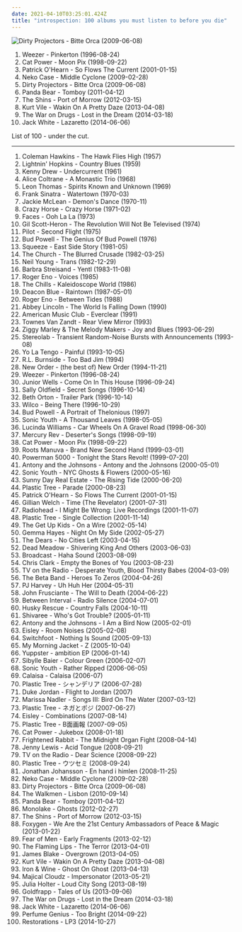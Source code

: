 ```yaml
---
date: 2021-04-10T03:25:01.424Z
title: "introspection: 100 albums you must listen to before you die"
---
```

![Dirty Projectors - Bitte Orca (2009-06-08)](http://coverartarchive.org/release/5a5b5fe2-0898-3026-afb7-378fb8373752/8131494180-500.jpg "Dirty Projectors - Bitte Orca (2009-06-08)")
<ol class="albums">
<li data-cover="http://coverartarchive.org/release/ef968db8-874e-4d79-adb7-2ea0fe0b2b76/5857755598-500.jpg" data-tags="alternative rock, 90s" role="button">Weezer - Pinkerton (1996-08-24)</li>
<li data-cover="http://coverartarchive.org/release/5d58d210-a58c-4532-a2f5-54c6001a063d/12639050704-500.jpg" data-tags="90s, indie, mellow" role="button">Cat Power - Moon Pix (1998-09-22)</li>
<li data-cover="http://coverartarchive.org/release/2b8c13dd-ccec-4193-86af-58876ed73a9e/15007779536-500.jpg" data-tags="electronic, meditative, visions, atmospheric ambient" role="button">Patrick O'Hearn - So Flows The Current (2001-01-15)</li>
<li data-cover="http://coverartarchive.org/release/05472483-8124-3552-93dd-b3c6d1e106fa/22402218939-500.jpg" data-tags="alt-country, indie rock" role="button">Neko Case - Middle Cyclone (2009-02-28)</li>
<li data-cover="http://coverartarchive.org/release/5a5b5fe2-0898-3026-afb7-378fb8373752/8131494180-500.jpg" data-tags="experimental, indie rock, freak folk" role="button">Dirty Projectors - Bitte Orca (2009-06-08)</li>
<li data-cover="http://coverartarchive.org/release/8d5b56e7-7412-4724-9407-039e64ecd014/13800964524-500.jpg" data-tags="indie, experimental, experimental rock, paw tracks" role="button">Panda Bear - Tomboy (2011-04-12)</li>
<li data-cover="http://coverartarchive.org/release/a2512426-89d9-45a5-98e0-90f7ad468d0d/7978546038-500.jpg" data-tags="indie rock" role="button">The Shins - Port of Morrow (2012-03-15)</li>
<li data-cover="http://coverartarchive.org/release/b62e3ec7-d6bb-43c6-8eb8-30d958d109d0/3846880817-500.jpg" data-tags="indie rock, indie, lo-fi, vinyl, matador records" role="button">Kurt Vile - Wakin On A Pretty Daze (2013-04-08)</li>
<li data-cover="http://coverartarchive.org/release/c38765cc-bafe-48ff-9a78-26f6d816a46b/6695925091-500.jpg" data-tags="indie rock, rock" role="button">The War on Drugs - Lost in the Dream (2014-03-18)</li>
<li data-cover="http://coverartarchive.org/release/b5139eff-0ce6-428e-a96f-6653a68af7a2/8249629063-500.jpg" data-tags="alternative rock, blues rock, rock, garage rock" role="button">Jack White - Lazaretto (2014-06-06)</li>
</ol>
List of 100 - under the cut.
<!-- more -->

_________________

<ol class="albums">
<li data-cover="http://coverartarchive.org/release/7b16497d-19ca-40a6-a446-5609237bc3c0/2851714875-500.jpg" data-tags="jazz" role="button">
Coleman Hawkins - The Hawk Flies High (1957)
</li>
<li data-cover="http://coverartarchive.org/release/455b7799-a018-4596-b5bf-7105bb0d0eaa/20879039809-500.jpg" data-tags="blues" role="button">
Lightnin' Hopkins - Country Blues (1959)
</li>
<li data-cover="https://img.discogs.com/tR1wetOkiLvFBWGsSXZTZbiXXHQ=/fit-in/600x597/filters:strip_icc():format(jpeg):mode_rgb():quality(90)/discogs-images/R-2132341-1470483908-9655.jpeg.jpg" data-tags="jazz, piano jazz" role="button">
Kenny Drew - Undercurrent (1961)
</li>
<li data-cover="https://img.discogs.com/nTJ-kQdf-S9JRsJeZVWnqEtYwlE=/fit-in/400x358/filters:strip_icc():format(jpeg):mode_rgb():quality(90)/discogs-images/R-2215675-1281885978.jpeg.jpg" data-tags="jazz, free jazz" role="button">
Alice Coltrane - A Monastic Trio (1968)
</li>
<li data-cover="https://img.discogs.com/_KRFECTBCCPEX4Zlceq6tsDJwYE=/fit-in/600x593/filters:strip_icc():format(jpeg):mode_rgb():quality(90)/discogs-images/R-2662975-1479506374-6486.jpeg.jpg" data-tags="jazz" role="button">
Leon Thomas - Spirits Known and Unknown (1969)
</li>
<li data-cover="https://img.discogs.com/NgefhNmsP_55wq1F4qaa4WTSPkg=/fit-in/600x600/filters:strip_icc():format(jpeg):mode_rgb():quality(90)/discogs-images/R-4452217-1459354727-1912.jpeg.jpg" data-tags="jazz" role="button">
Frank Sinatra - Watertown (1970-03)
</li>
<li data-cover="http://coverartarchive.org/release/1782ac9f-c2bb-4f3a-b250-7b850ffc7b79/14073703837-500.jpg" data-tags="jazz" role="button">
Jackie McLean - Demon's Dance (1970-11)
</li>
<li data-cover="http://coverartarchive.org/release/0c169abb-3283-3505-91ed-01946c53cd9f/26643032677-500.jpg" data-tags="70s, rock" role="button">
Crazy Horse - Crazy Horse (1971-02)
</li>
<li data-cover="http://coverartarchive.org/release/20a3b21d-5d06-4db7-a737-cce696fd763e/10723116989-500.jpg" data-tags="classic rock, rock" role="button">
Faces - Ooh La La (1973)
</li>
<li data-cover="http://coverartarchive.org/release/5e15d8b8-bd80-3c0b-be2f-b66c68620435/19202703809-500.jpg" data-tags="soul" role="button">
Gil Scott-Heron - The Revolution Will Not Be Televised (1974)
</li>
<li data-cover="https://img.discogs.com/IGAhvbSKsPcl2HxP_pf8u8uymEI=/fit-in/600x600/filters:strip_icc():format(jpeg):mode_rgb():quality(90)/discogs-images/R-7393373-1440533656-3324.jpeg.jpg" data-tags="power pop, soft rock, summer, confident, introspection, reflection, uplifting, playful, partying, sweet, slick, celebratory, sentimental, empowerment, elaborate, carefree, theatrical, girls night out, in love, guys night out, innocent, new love, am pop, pilot, bfr" role="button">
Pilot - Second Flight (1975)
</li>
<li data-cover="http://coverartarchive.org/release/15cc2a72-a3c9-4c3d-9ea8-c5124adb9796/2109825908-500.jpg" data-tags="jazz" role="button">
Bud Powell - The Genius Of Bud Powell (1976)
</li>
<li data-cover="https://img.discogs.com/cFYpPn8BkPXVzV15H9zZkIn3zno=/fit-in/600x450/filters:strip_icc():format(jpeg):mode_rgb():quality(90)/discogs-images/R-16002100-1602676227-1207.jpeg.jpg" data-tags="new wave, squeeze" role="button">
Squeeze - East Side Story (1981-05)
</li>
<li data-cover="https://img.discogs.com/GY4ROfBOdfmn1J7aXwIX2hsS8IQ=/fit-in/600x600/filters:strip_icc():format(jpeg):mode_rgb():quality(90)/discogs-images/R-696454-1546211532-4485.jpeg.jpg" data-tags="alternative rock, new wave, post-punk" role="button">
The Church - The Blurred Crusade (1982-03-25)
</li>
<li data-cover="https://img.discogs.com/N-haBFNKKcPijOgbNUu1Tb83Y6Y=/fit-in/600x600/filters:strip_icc():format(jpeg):mode_rgb():quality(90)/discogs-images/R-4311336-1510402993-1792.jpeg.jpg" data-tags="80s, vocoder, electronic" role="button">
Neil Young - Trans (1982-12-29)
</li>
<li data-cover="https://img.discogs.com/rgH57-b0lMnZ-28HuL1zEB2zIa8=/fit-in/500x500/filters:strip_icc():format(jpeg):mode_rgb():quality(90)/discogs-images/R-11002371-1516755407-9548.jpeg.jpg" data-tags="soundtrack" role="button">
Barbra Streisand - Yentl (1983-11-08)
</li>
<li data-cover="https://img.discogs.com/zhCkMCRYUMBmmTUa4Tmcy09pbis=/fit-in/600x581/filters:strip_icc():format(jpeg):mode_rgb():quality(90)/discogs-images/R-81710-1463368962-5885.jpeg.jpg" data-tags="ambient" role="button">
Roger Eno - Voices (1985)
</li>
<li data-cover="https://img.discogs.com/biqmFcH3sJUCAdFAfUmMa7wjTUQ=/fit-in/600x608/filters:strip_icc():format(jpeg):mode_rgb():quality(90)/discogs-images/R-1431022-1406391555-4231.jpeg.jpg" data-tags="80s, college rock, new zealand rock" role="button">
The Chills - Kaleidoscope World (1986)
</li>
<li data-cover="https://img.discogs.com/E7_CDzDUg-Zwwa199ioyPr1tbuM=/fit-in/600x594/filters:strip_icc():format(jpeg):mode_rgb():quality(90)/discogs-images/R-1673085-1235996704.jpeg.jpg" data-tags="scottish" role="button">
Deacon Blue - Raintown (1987-05-01)
</li>
<li data-cover="https://img.discogs.com/pNgVWfvcSApJ-NOQSkFy0gNT0Fc=/fit-in/455x450/filters:strip_icc():format(jpeg):mode_rgb():quality(90)/discogs-images/R-431642-1112563098.jpg.jpg" data-tags="ambient, minimalism" role="button">
Roger Eno - Between Tides (1988)
</li>
<li data-cover="http://coverartarchive.org/release/8333311f-1c9a-4385-9e7a-361f72213865/4670410841-500.jpg" data-tags="jazz" role="button">
Abbey Lincoln - The World Is Falling Down (1990)
</li>
<li data-cover="https://img.discogs.com/nMUADyqUKcbcJ4YgZRUyK8xCQ_A=/fit-in/598x591/filters:strip_icc():format(jpeg):mode_rgb():quality(90)/discogs-images/R-367485-1204400730.jpeg.jpg" data-tags="90s" role="button">
American Music Club - Everclear (1991)
</li>
<li data-cover="http://coverartarchive.org/release/af53580d-d45c-441a-82ab-86c14acadb73/23244518052-500.jpg" data-tags="folk, country" role="button">
Townes Van Zandt - Rear View Mirror (1993)
</li>
<li data-cover="http://coverartarchive.org/release/17ac6580-5dfe-4002-bdb0-104a2bec003b/18613775747-500.jpg" data-tags="reggae" role="button">
Ziggy Marley & The Melody Makers - Joy and Blues (1993-06-29)
</li>
<li data-cover="https://img.discogs.com/ZnjYO2nVvUYeoMhGVzSn0PcUmWA=/fit-in/600x600/filters:strip_icc():format(jpeg):mode_rgb():quality(90)/discogs-images/R-69224-1539685002-6815.jpeg.jpg" data-tags="post-rock" role="button">
Stereolab - Transient Random-Noise Bursts with Announcements (1993-08)
</li>
<li data-cover="http://coverartarchive.org/release/a6e8c16e-ebfb-47a0-abe7-582e606cb353/25345498085-500.jpg" data-tags="90s, indie rock, shoegaze" role="button">
Yo La Tengo - Painful (1993-10-05)
</li>
<li data-cover="http://coverartarchive.org/release/61038b1a-798c-376c-b354-a3b89227500b/27333245197-500.jpg" data-tags="blues" role="button">
R.L. Burnside - Too Bad Jim (1994)
</li>
<li data-cover="http://coverartarchive.org/release/983ae253-215e-4f6c-8411-fa7ddcec2d94/19120789325-500.jpg" data-tags="80s, synthpop, electronic, new wave" role="button">
New Order - (the best of) New Order (1994-11-21)
</li>
<li data-cover="http://coverartarchive.org/release/ef968db8-874e-4d79-adb7-2ea0fe0b2b76/5857755598-500.jpg" data-tags="alternative rock, 90s" role="button">
Weezer - Pinkerton (1996-08-24)
</li>
<li data-cover="https://img.discogs.com/huvkZrWk-8-o8gisrNlU_Pjh23c=/fit-in/466x466/filters:strip_icc():format(jpeg):mode_rgb():quality(90)/discogs-images/R-13377757-1593126356-4083.jpeg.jpg" data-tags="blues" role="button">
Junior Wells - Come On In This House (1996-09-24)
</li>
<li data-cover="http://coverartarchive.org/release/1ec635cf-0222-4a85-99a4-9946c66539f4/7555281689-500.jpg" data-tags="female vocalists, new age, spiritual, emotional, introspection, nice, dream, intelligent music, music and poetry, poetry music" role="button">
Sally Oldfield - Secret Songs (1996-10-14)
</li>
<li data-cover="https://img.discogs.com/Q-g8fNBSeBlsXe8jlt67IwJ9MnA=/fit-in/600x600/filters:strip_icc():format(jpeg):mode_rgb():quality(90)/discogs-images/R-114245-1264216179.jpeg.jpg" data-tags="folk, singer-songwriter" role="button">
Beth Orton - Trailer Park (1996-10-14)
</li>
<li data-cover="http://coverartarchive.org/release/d18b273a-4987-4594-a4db-419454c7e113/2013460549-500.jpg" data-tags="alt-country, 90s" role="button">
Wilco - Being There (1996-10-29)
</li>
<li data-cover="http://coverartarchive.org/release/61a5cdc5-828e-4e89-bc93-f36ffeac6cf6/9050960498-500.jpg" data-tags="jazz, bud powell" role="button">
Bud Powell - A Portrait of Thelonious (1997)
</li>
<li data-cover="https://img.discogs.com/qeSNS31G6vJ758RVSQm4W6ho6nI=/fit-in/439x380/filters:strip_icc():format(jpeg):mode_rgb():quality(90)/discogs-images/R-4879756-1378290331-3017.jpeg.jpg" data-tags="experimental, alternative" role="button">
Sonic Youth - A Thousand Leaves (1998-05-05)
</li>
<li data-cover="http://coverartarchive.org/release/36876f89-c7fb-4b08-87ac-8f4f82bfd02e/6139546167-500.jpg" data-tags="alt-country" role="button">
Lucinda Williams - Car Wheels On A Gravel Road (1998-06-30)
</li>
<li data-cover="https://img.discogs.com/L_oeUPSyTFszfqXlrFcAFZu1qlY=/fit-in/600x524/filters:strip_icc():format(jpeg):mode_rgb():quality(90)/discogs-images/R-443317-1358333173-1468.jpeg.jpg" data-tags="dream pop" role="button">
Mercury Rev - Deserter's Songs (1998-09-19)
</li>
<li data-cover="http://coverartarchive.org/release/5d58d210-a58c-4532-a2f5-54c6001a063d/12639050704-500.jpg" data-tags="90s, indie, mellow" role="button">
Cat Power - Moon Pix (1998-09-22)
</li>
<li data-cover="http://coverartarchive.org/release/6cfa81a9-b642-414e-a846-495d111db4f1/9733980416-500.jpg" data-tags="big dada, hip-hop" role="button">
Roots Manuva - Brand New Second Hand (1999-03-01)
</li>
<li data-cover="http://coverartarchive.org/release/3afb6607-8b0f-440b-a4c6-71673cc87805/6635247594-500.jpg" data-tags="industrial metal" role="button">
Powerman 5000 - Tonight the Stars Revolt! (1999-07-20)
</li>
<li data-cover="https://img.discogs.com/jfZn4knjvcFv-_U0n649Rn6Xb8k=/fit-in/294x300/filters:strip_icc():format(jpeg):mode_rgb():quality(90)/discogs-images/R-9533581-1482236077-1712.png.jpg" data-tags="chamber pop, piano" role="button">
Antony and the Johnsons - Antony and the Johnsons (2000-05-01)
</li>
<li data-cover="http://coverartarchive.org/release/e874cafd-1266-4627-962b-3011feb70f0f/7678581820-500.jpg" data-tags="experimental, experimental rock, 00s" role="button">
Sonic Youth - NYC Ghosts & Flowers (2000-05-16)
</li>
<li data-cover="http://coverartarchive.org/release/662c6d90-7244-4cba-9841-f11704995e6b/2579434865-500.jpg" data-tags="emo" role="button">
Sunny Day Real Estate - The Rising Tide (2000-06-20)
</li>
<li data-cover="https://img.discogs.com/VM0ZUCPXb4twejYWQzEJmylUjzE=/fit-in/600x543/filters:strip_icc():format(jpeg):mode_rgb():quality(90)/discogs-images/R-2479846-1566342910-1169.png.jpg" data-tags="j-rock" role="button">
Plastic Tree - Parade (2000-08-23)
</li>
<li data-cover="http://coverartarchive.org/release/2b8c13dd-ccec-4193-86af-58876ed73a9e/15007779536-500.jpg" data-tags="electronic, meditative, visions, atmospheric ambient" role="button">
Patrick O'Hearn - So Flows The Current (2001-01-15)
</li>
<li data-cover="http://coverartarchive.org/release/094d238f-d444-3acf-959a-4b3d989651cd/6139721909-500.jpg" data-tags="00s" role="button">
Gillian Welch - Time (The Revelator) (2001-07-31)
</li>
<li data-cover="https://via.placeholder.com/450" data-tags="live" role="button">
Radiohead - I Might Be Wrong: Live Recordings (2001-11-07)
</li>
<li data-cover="https://img.discogs.com/z0_gWnnB3VIQCnb2guus6_8VmKE=/fit-in/600x600/filters:strip_icc():format(jpeg):mode_rgb():quality(90)/discogs-images/R-13512586-1555614152-5459.jpeg.jpg" data-tags="rock, japanese, alternative rock, searching, reflective, passionate, asian, earnest, dramatic, introspection, reflection, male vocalists, compilation, 00s, yearning, j-rock, poignant, wistful, empowering, cathartic, gutsy, plaintive, contemporary rock, plastic tree" role="button">
Plastic Tree - Single Collection (2001-11-14)
</li>
<li data-cover="http://coverartarchive.org/release/9a871728-6021-4a23-8dbd-1b4ffdb18715/4812704033-500.jpg" data-tags="indie rock" role="button">
The Get Up Kids - On a Wire (2002-05-14)
</li>
<li data-cover="https://img.discogs.com/IEPYmkiATmYCQaoXBtgtmRRnZ_c=/fit-in/600x885/filters:strip_icc():format(jpeg):mode_rgb():quality(90)/discogs-images/R-1533055-1495336592-1611.jpeg.jpg" data-tags="irish" role="button">
Gemma Hayes - Night On My Side (2002-05-27)
</li>
<li data-cover="http://coverartarchive.org/release/05b8a456-27e6-4fdf-9c4e-7f0953ffc1e2/27739797760-500.jpg" data-tags="indie rock" role="button">
The Dears - No Cities Left (2003-04-15)
</li>
<li data-cover="http://coverartarchive.org/release/f21cf3d9-457e-429d-98bf-747ebb0e8b4b/19362049030-500.jpg" data-tags="psychedelic rock" role="button">
Dead Meadow - Shivering King And Others (2003-06-03)
</li>
<li data-cover="http://coverartarchive.org/release/1216e686-0799-4615-9e41-82473842ce07/2626806537-500.jpg" data-tags="electronica, indie, experimental, dream pop" role="button">
Broadcast - Haha Sound (2003-08-09)
</li>
<li data-cover="http://coverartarchive.org/release/c13efc9c-999e-4fa2-9454-bcabae807400/10901282813-500.jpg" data-tags="electronic, idm" role="button">
Chris Clark - Empty the Bones of You (2003-08-23)
</li>
<li data-cover="http://coverartarchive.org/release/f9cafd68-0169-4480-8d12-8583375bc173/13899396319-500.jpg" data-tags="indie rock" role="button">
TV on the Radio - Desperate Youth, Blood Thirsty Babes (2004-03-09)
</li>
<li data-cover="http://coverartarchive.org/release/05bc47ec-eaa8-3e1b-b705-07070f86f1ca/12340474874-500.jpg" data-tags="00s" role="button">
The Beta Band - Heroes To Zeros (2004-04-26)
</li>
<li data-cover="https://via.placeholder.com/450" data-tags="2004, alternative, female vocalists, alternative rock, rock" role="button">
PJ Harvey - Uh Huh Her (2004-05-31)
</li>
<li data-cover="https://img.discogs.com/z2S_5gHnOplgRW32RtYNqoGmf-g=/fit-in/250x250/filters:strip_icc():format(jpeg):mode_rgb():quality(90)/discogs-images/R-4188253-1358358245-1790.jpeg.jpg" data-tags="alternative" role="button">
John Frusciante - The Will to Death (2004-06-22)
</li>
<li data-cover="http://coverartarchive.org/release/c505f971-8bd8-426b-857a-45f6bc0fee17/11939223985-500.jpg" data-tags="ambient" role="button">
Between Interval - Radio Silence (2004-07-01)
</li>
<li data-cover="http://coverartarchive.org/release/c3dbdd06-12b4-4085-91e0-491a96c93978/4281144804-500.jpg" data-tags="chillout, downtempo" role="button">
Husky Rescue - Country Falls (2004-10-11)
</li>
<li data-cover="http://coverartarchive.org/release/3a9ea972-ba0d-4cd4-932f-500c7e0f83ee/16371954664-500.jpg" data-tags="emusic, shivaree" role="button">
Shivaree - Who's Got Trouble? (2005-01-11)
</li>
<li data-cover="http://coverartarchive.org/release/27877053-2d88-48a1-8f3f-cab6e8c35cbd/8815137840-500.jpg" data-tags="singer-songwriter, 00s" role="button">
Antony and the Johnsons - I Am a Bird Now (2005-02-01)
</li>
<li data-cover="http://coverartarchive.org/release/4186b65f-c36d-4dac-82d3-221d3f8c7925/17754966442-500.jpg" data-tags="indie pop" role="button">
Eisley - Room Noises (2005-02-08)
</li>
<li data-cover="http://coverartarchive.org/release/35c06536-c17d-4adb-a061-8078c84a0c13/6596490722-500.jpg" data-tags="christian rock, alternative rock" role="button">
Switchfoot - Nothing Is Sound (2005-09-13)
</li>
<li data-cover="https://img.discogs.com/HMwX-vG8imndd3_mYsdVGDNwv_o=/fit-in/500x497/filters:strip_icc():format(jpeg):mode_rgb():quality(90)/discogs-images/R-2463207-1318871638.jpeg.jpg" data-tags="indie, indie rock" role="button">
My Morning Jacket - Z (2005-10-04)
</li>
<li data-cover="http://coverartarchive.org/release/009ccfff-ee19-4b40-bd30-928b1dddc65a/1322242321-500.jpg" data-tags="electronic, idm" role="button">
Yuppster - ambition EP (2006-01-14)
</li>
<li data-cover="http://coverartarchive.org/release/1d374001-7183-4e86-a315-f4601833a1c9/13959268563-500.jpg" data-tags="folk, singer-songwriter" role="button">
Sibylle Baier - Colour Green (2006-02-07)
</li>
<li data-cover="https://img.discogs.com/w7C3d8OHmFjsMS3t3Tvx8WQSFRo=/fit-in/400x391/filters:strip_icc():format(jpeg):mode_rgb():quality(90)/discogs-images/R-5119480-1385028132-2136.jpeg.jpg" data-tags="alternative rock" role="button">
Sonic Youth - Rather Ripped (2006-06-05)
</li>
<li data-cover="https://img.discogs.com/q7QVREu8W8QpFvooPawCEypBXPI=/fit-in/600x587/filters:strip_icc():format(jpeg):mode_rgb():quality(90)/discogs-images/R-3183355-1570277407-8203.jpeg.jpg" data-tags="country, swedish, female vocalists, folk-pop, country-pop, romantic, scandinavian, nordic, searching, reflective, confident, earnest, introspection, reflection, swedish pop, 00s, yearning, europe, poignant, sweden, heartache, comfort, sweet, affection, wistful, sentimental, hopeful, plaintive, in love, good-natured, innocent, new love, amiable, fondness" role="button">
Calaisa - Calaisa (2006-07)
</li>
<li data-cover="http://coverartarchive.org/release/8d0be4c4-e28d-473d-9f9b-bc0641ed9f9f/18236822203-500.jpg" data-tags="rock, japanese, alternative rock, searching, reflective, passionate, asian, earnest, dramatic, introspection, reflection, male vocalists, 00s, yearning, j-rock, poignant, wistful, empowering, cathartic, gutsy, plaintive, contemporary rock" role="button">
Plastic Tree - シャンデリア (2006-07-28)
</li>
<li data-cover="http://coverartarchive.org/release/80c0d805-3af1-4c7c-9473-00bc84737cce/2905822860-500.jpg" data-tags="jazz, bop, hard bop, energetic, passionate, literate, introspection, complex, sophisticated, blue note, cerebral, relaxation, piano jazz, imagination, rollicking, elaborate, hanging out, jazz instrument" role="button">
Duke Jordan - Flight to Jordan (2007)
</li>
<li data-cover="http://coverartarchive.org/release/6612f329-7d59-4578-8128-c2a2ec86565c/8703131155-500.jpg" data-tags="folk" role="button">
Marissa Nadler - Songs III: Bird On The Water (2007-03-12)
</li>
<li data-cover="https://img.discogs.com/grL1bGzO6uYfrvMcj3ZRaYd68O8=/fit-in/512x507/filters:strip_icc():format(jpeg):mode_rgb():quality(90)/discogs-images/R-15318302-1593787637-7821.jpeg.jpg" data-tags="alternative rock" role="button">
Plastic Tree - ネガとポジ (2007-06-27)
</li>
<li data-cover="https://img.discogs.com/QMupNKCRuTDehPuY3w_KUTgQF5A=/fit-in/437x443/filters:strip_icc():format(jpeg):mode_rgb():quality(90)/discogs-images/R-1518761-1305094303.jpeg.jpg" data-tags="indie pop, indie" role="button">
Eisley - Combinations (2007-08-14)
</li>
<li data-cover="https://img.discogs.com/nLIynlxgijnufeXNhkgs4GVTexA=/fit-in/300x300/filters:strip_icc():format(jpeg):mode_rgb():quality(90)/discogs-images/R-13530428-1555955202-7772.jpeg.jpg" data-tags="rock, japanese, searching, reflective, passionate, asian, earnest, dramatic, introspection, reflection, male vocalists, compilation, 00s, yearning, j-rock, poignant, wistful, empowering, cathartic, gutsy, plaintive, contemporary rock" role="button">
Plastic Tree - B面画報 (2007-09-05)
</li>
<li data-cover="http://coverartarchive.org/release/472ab586-be69-4bdb-8f90-af1d25e754a6/22781705669-500.jpg" data-tags="female vocalists, covers, jazz, cover" role="button">
Cat Power - Jukebox (2008-01-18)
</li>
<li data-cover="http://coverartarchive.org/release/a6d21839-661c-4e80-93be-667e31a5df3a/21277386149-500.jpg" data-tags="indie" role="button">
Frightened Rabbit - The Midnight Organ Fight (2008-04-14)
</li>
<li data-cover="https://img.discogs.com/hvwrsdt7Le86HEpqOvnSzL40b1Q=/fit-in/497x511/filters:strip_icc():format(jpeg):mode_rgb():quality(90)/discogs-images/R-1488405-1223451575.jpeg.jpg" data-tags="indie pop" role="button">
Jenny Lewis - Acid Tongue (2008-09-21)
</li>
<li data-cover="http://coverartarchive.org/release/746067ad-88f0-4426-b5a5-7313b186488c/22393792907-500.jpg" data-tags="indie, indie rock, alternative, experimental" role="button">
TV on the Radio - Dear Science (2008-09-22)
</li>
<li data-cover="https://img.discogs.com/0dVwdcRLdGrGQ5eJGCvHm1Oa1rQ=/fit-in/500x492/filters:strip_icc():format(jpeg):mode_rgb():quality(90)/discogs-images/R-5736019-1586223598-5442.jpeg.jpg" data-tags="rock, japanese, alternative rock, searching, reflective, passionate, asian, earnest, dramatic, introspection, reflection, male vocalists, 00s, yearning, j-rock, poignant, wistful, empowering, cathartic, gutsy, plaintive, contemporary rock" role="button">
Plastic Tree - ウツセミ (2008-09-24)
</li>
<li data-cover="https://img.discogs.com/FRIMWHjtAELVTwS6s3Fr6Zo1Cqo=/fit-in/600x597/filters:strip_icc():format(jpeg):mode_rgb():quality(90)/discogs-images/R-1787758-1573510919-5647.jpeg.jpg" data-tags="synthpop, new romantic" role="button">
Jonathan Johansson - En hand i himlen (2008-11-25)
</li>
<li data-cover="http://coverartarchive.org/release/05472483-8124-3552-93dd-b3c6d1e106fa/22402218939-500.jpg" data-tags="alt-country, indie rock" role="button">
Neko Case - Middle Cyclone (2009-02-28)
</li>
<li data-cover="http://coverartarchive.org/release/5a5b5fe2-0898-3026-afb7-378fb8373752/8131494180-500.jpg" data-tags="experimental, indie rock, freak folk" role="button">
Dirty Projectors - Bitte Orca (2009-06-08)
</li>
<li data-cover="https://img.discogs.com/Jo8CRxFlAMEOp8bUNyB3xl161bU=/fit-in/600x597/filters:strip_icc():format(jpeg):mode_rgb():quality(90)/discogs-images/R-2494214-1292538591.jpeg.jpg" data-tags="indie rock" role="button">
The Walkmen - Lisbon (2010-09-14)
</li>
<li data-cover="http://coverartarchive.org/release/8d5b56e7-7412-4724-9407-039e64ecd014/13800964524-500.jpg" data-tags="indie, experimental, experimental rock, paw tracks" role="button">
Panda Bear - Tomboy (2011-04-12)
</li>
<li data-cover="http://coverartarchive.org/release/17b32be4-2f9b-428c-8dc5-3519ed7b3f9b/988923274-500.jpg" data-tags="ambient" role="button">
Monolake - Ghosts (2012-02-27)
</li>
<li data-cover="http://coverartarchive.org/release/a2512426-89d9-45a5-98e0-90f7ad468d0d/7978546038-500.jpg" data-tags="indie rock" role="button">
The Shins - Port of Morrow (2012-03-15)
</li>
<li data-cover="http://coverartarchive.org/release/fed15943-7a2f-4145-b927-d54bfdbb47a3/3077819531-500.jpg" data-tags="indie pop" role="button">
Foxygen - We Are the 21st Century Ambassadors of Peace & Magic (2013-01-22)
</li>
<li data-cover="http://coverartarchive.org/release/0eb2068a-673b-4e60-9dd7-3e95e8da60f7/3406080237-500.jpg" data-tags="indie pop" role="button">
Fear of Men - Early Fragments (2013-02-12)
</li>
<li data-cover="https://img.discogs.com/S26wNV1io5Yx19HkUbg1YwRa9ug=/fit-in/600x600/filters:strip_icc():format(jpeg):mode_rgb():quality(90)/discogs-images/R-6999033-1431357387-8924.jpeg.jpg" data-tags="experimental, neo-psychedelia" role="button">
The Flaming Lips - The Terror (2013-04-01)
</li>
<li data-cover="https://img.discogs.com/cNjibLSsY9wA6qRnZUanNo5xtbQ=/fit-in/600x600/filters:strip_icc():format(jpeg):mode_rgb():quality(90)/discogs-images/R-4447618-1462518825-2838.jpeg.jpg" data-tags="electronic, soul" role="button">
James Blake - Overgrown (2013-04-05)
</li>
<li data-cover="http://coverartarchive.org/release/b62e3ec7-d6bb-43c6-8eb8-30d958d109d0/3846880817-500.jpg" data-tags="indie rock, indie, lo-fi, vinyl, matador records" role="button">
Kurt Vile - Wakin On A Pretty Daze (2013-04-08)
</li>
<li data-cover="https://img.discogs.com/cfc9e7fd50d7c9c08931869b95f6849a01d0635d/images/spacer.gif" data-tags="folk" role="button">
Iron & Wine - Ghost On Ghost (2013-04-13)
</li>
<li data-cover="http://coverartarchive.org/release/0cdaedb7-00d5-4c7b-9d15-556a6fdc98e4/6003309054-500.jpg" data-tags="matador records" role="button">
Majical Cloudz - Impersonator (2013-05-21)
</li>
<li data-cover="http://coverartarchive.org/release/9d1dc16a-a854-4589-b78b-f008af493aac/4871200031-500.jpg" data-tags="art pop, chamber pop" role="button">
Julia Holter - Loud City Song (2013-08-19)
</li>
<li data-cover="http://coverartarchive.org/release/6b18b30a-e578-41eb-8d3d-1ff4a6a22d9d/12859926570-500.jpg" data-tags="trip-hop, electronic, chamber pop, art pop" role="button">
Goldfrapp - Tales of Us (2013-09-06)
</li>
<li data-cover="http://coverartarchive.org/release/c38765cc-bafe-48ff-9a78-26f6d816a46b/6695925091-500.jpg" data-tags="indie rock, rock" role="button">
The War on Drugs - Lost in the Dream (2014-03-18)
</li>
<li data-cover="http://coverartarchive.org/release/b5139eff-0ce6-428e-a96f-6653a68af7a2/8249629063-500.jpg" data-tags="alternative rock, blues rock, rock, garage rock" role="button">
Jack White - Lazaretto (2014-06-06)
</li>
<li data-cover="http://coverartarchive.org/release/b152df81-9311-4f9e-9eb6-659ade6a8c06/8512126596-500.jpg" data-tags="ambient, experimental, chamber pop, art pop" role="button">
Perfume Genius - Too Bright (2014-09-22)
</li>
<li data-cover="http://coverartarchive.org/release/bd6358fb-084f-46c6-810d-9a3085095318/9043181228-500.jpg" data-tags="indie rock, thoughtful, energetic, searching, reflective, passionate, explosive, confident, aggressive, dramatic, introspection, majestic, strong, yearning, powerful, triumphant, bombastic, thrilling, defiant, empowerment, cathartic, suspenseful, desperate, elaborate, visceral, sprawling, urgent, boisterous, ambitious, affirmation, serious, relationships, animated, everyday life, outraged, mighty" role="button">
Restorations - LP3 (2014-10-27)
</li>
</ol>